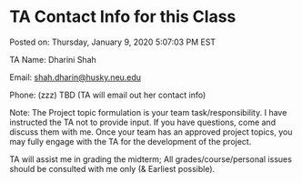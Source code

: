 # TA Contact Info for this Class

Posted on: Thursday, January 9, 2020 5:07:03 PM EST

TA Name:   Dharini Shah

Email:  shah.dharin@husky.neu.edu

Phone: (zzz) TBD (TA  will email out her contact info)

Note: The Project topic formulation is your team task/responsibility.  I have instructed the TA not to provide input.  If you have questions, come and discuss them with me. Once your team has an approved project topics, you may fully engage with the TA for the development of the project.

TA will assist me in grading the midterm; All grades/course/personal issues should be consulted with me only (& Earliest possible).